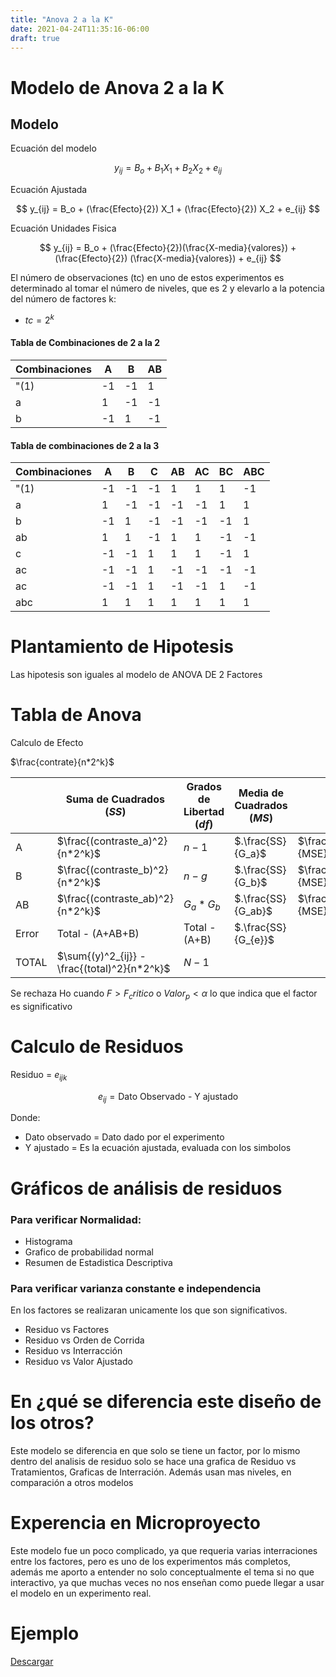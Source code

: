 ```yaml
---
title: "Anova 2 a la K"
date: 2021-04-24T11:35:16-06:00
draft: true
---
```

# Modelo de Anova 2 a la K

## Modelo

Ecuación del modelo

$$
y_{ij} = B_o + B_1 X_1 + B_2 X_2 + e_{ij} 
$$

Ecuación Ajustada

$$
y_{ij} = B_o + (\frac{Efecto}{2}) X_1 + (\frac{Efecto}{2}) X_2 + e_{ij} 
$$

Ecuación Unidades Fisica

$$
y_{ij} = B_o + (\frac{Efecto}{2})(\frac{X-media}{valores}) + (\frac{Efecto}{2}) (\frac{X-media}{valores}) + e_{ij} 
$$



El número de observaciones (tc) en uno de estos experimentos es determinado al tomar el número de niveles, que es 2 y elevarlo a la potencia del número de factores k:
- $tc = 2^k$

#### Tabla de Combinaciones de 2 a la 2
| Combinaciones   | A | B | AB |
|-----------------|---|---|----|
| "(1)            |-1 |-1 |  1 | 
| a               | 1 |-1 | -1 | 
| b               |-1 | 1 | -1 | 



#### Tabla de combinaciones de 2 a la 3
| Combinaciones   | A | B | C | AB | AC | BC | ABC |
|-----------------|---|---|---|----|----|----|-----|
| "(1)            |-1 |-1 |-1 |  1 |  1 |  1 | -1  |
| a               | 1 |-1 |-1 | -1 | -1 |  1 |  1  |
| b               |-1 | 1 |-1 | -1 | -1 | -1 |  1  |
| ab              | 1 | 1 |-1 |  1 |  1 | -1 | -1  |
| c               |-1 |-1 | 1 |  1 |  1 | -1 |  1  | 
| ac              |-1 |-1 | 1 | -1 | -1 | -1 | -1  | 
| ac              |-1 |-1 | 1 | -1 | -1 |  1 | -1  | 
| abc             | 1 | 1 | 1 |  1 |  1 |  1 |  1  | 

# Plantamiento de Hipotesis

Las hipotesis son iguales al modelo de ANOVA DE 2 Factores

# Tabla de Anova

Calculo de Efecto

$\frac{contrate}{n*2^k}$

|       | Suma de  Cuadrados ($SS$)         | Grados  de  Libertad ($df$) | Media de  Cuadrados ($MS$) | F                    | F crítico       |
|-------|-----------------------------------|-----------------------------|----------------------------|----------------------|-----------------|
| A     | $\frac{(contraste_a)^2}{n*2^k}$   | $n-1$                       | $.\frac{SS}{G_a}$          | $\frac{MS_A}{MSE}$   |                 |
| B     | $\frac{(contraste_b)^2}{n*2^k}$   | $n-g$                       | $.\frac{SS}{G_b}$          | $\frac{MS_B}{MSE}$   |                 |
| AB    | $\frac{(contraste_ab)^2}{n*2^k}$  | $G_a * G_b$                 | $.\frac{SS}{G_ab}$         | $\frac{MS_AB}{MSE}$  |                 |
| Error | $\text{Total - (A+AB+B)}$         | $\text{Total - (A+B)}$      | $.\frac{SS}{G_{e}}$        |
| TOTAL | $\sum{(y)^2_{ij}} - \frac{(total)^2}{n*2^k}$                    | $N-1$                       | 


Se rechaza Ho cuando $F> F_critico$ o $Valor_p < \alpha$ lo que indica que el factor es significativo

# Calculo de Residuos
Residuo = $e_{ijk}$

$$e_{ij} = \text{Dato Observado - Y ajustado}$$ 

Donde:
- Dato observado = Dato dado por el experimento
- Y ajustado = Es la ecuación ajustada, evaluada con los simbolos

# Gráficos de análisis de residuos

### Para verificar Normalidad:
- Histograma
- Grafico de probabilidad normal
- Resumen de Estadistica Descriptiva

### Para verificar varianza constante e independencia

En los factores se realizaran unicamente los que son significativos.

- Residuo vs Factores 
- Residuo vs Orden de Corrida
- Residuo vs Interracción
- Residuo vs Valor Ajustado

# En ¿qué se diferencia este diseño de los otros?
Este modelo se diferencia en que solo se tiene un factor, por lo mismo dentro del analisis de residuo solo se hace una grafica de Residuo vs Tratamientos, Graficas de Interración. Además usan mas niveles, en comparación a otros modelos

# Experencia en Microproyecto
Este modelo fue un poco complicado, ya que requeria varias interraciones entre los factores, pero es uno de los experimentos más completos, además me aporto a entender no solo conceptualmente el tema si no que interactivo, ya que muchas veces no nos enseñan como puede llegar a usar el modelo en un experimento real.

# Ejemplo
[Descargar](/anova-wiki/Ejemplo_2_k.xlsx)